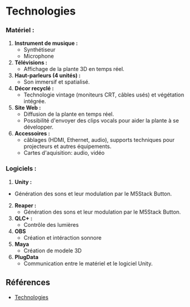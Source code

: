 # Technologies 
### **Matériel :**  
1. **Instrument de musique :**  
   - Synthétiseur
   - Microphone
2. **Télévisions :**  
   - Affichage de la plante 3D en temps réel. 
3. **Haut-parleurs (4 unités) :**  
   - Son immersif et spatialisé.  
4. **Décor recyclé :**  
   - Technologie vintage (moniteurs CRT, câbles usés) et végétation intégrée.
5. **Site Web :**  
   - Diffusion de la plante en temps réel.
   - Possibilité d'envoyer des clips vocals pour aider la plante à se développer.
6. **Accessoires :**
   - câblages (HDMI, Ethernet, audio), supports techniques pour projecteurs et autres équipements.
   - Cartes d'aquisition: audio, vidéo

### **Logiciels :**  
1. **Unity :**
  - Génération des sons et leur modulation par le M5Stack Button.
2. **Reaper :**  
   - Génération des sons et leur modulation par le M5Stack Button.  
3. **QLC+ :**  
   - Contrôle des lumières
4. **OBS**
     - Création et intéraction sonnore
5. **Maya**
   - Création de modele 3D
6. **PlugData**
   - Communication entre le matériel et le logiciel Unity. 

## Références

* [Technologies](https://tim-montmorency.com/582523-gestion/#/contenus/2_scenarisation/40_technologie/)

